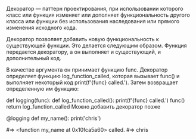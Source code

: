 Декоратор — паттерн проектирования, при использовании которого класс или функция изменяет или дополняет функциональность другого класса или функции без использования наследования или прямого изменения исходного кода.

Декоратор позволяет добавить новую функциональность к существующей функции. Это делается следующим образом. Функция передается декоратору, а он выполняет и существующий, и дополнительный код.

В качестве аргумента он принимает функцию func. Декоратор определяет функцию log_function_called, которая вызывает func() и выполняет некоторый код print(f'{func} called.'). Затем возвращает определенную им функцию:

def logging(func):
 def log_function_called():
   print(f'{func} called.')
   func()
 return log_function_called
Можно добавить декоратор позже

@logging
def my_name():
 print('chris')
 
#=> <function my_name at 0x10fca5a60> called.
#=> chris
